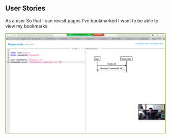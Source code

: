 User Stories
------------
As a user
So that I can revisit pages I've bookmarked
I want to be able to view my bookmarks

![Diagram for User Story 1](/User_story1_diagram.png)
